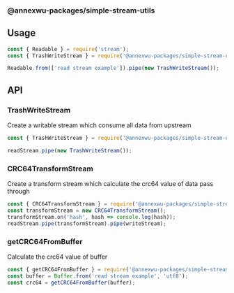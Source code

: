 ### @annexwu-packages/simple-stream-utils

## Usage

```js
const { Readable } = require('stream');
const { TrashWriteStream } = require('@annexwu-packages/simple-stream-utils');

Readable.from(['read stream example']).pipe(new TrashWriteStream());
```

## API

### TrashWriteStream

Create a writable stream which consume all data from upstream

```js
const { TrashWriteStream } = require('@annexwu-packages/simple-stream-utils');

readStream.pipe(new TrashWriteStream());
```

### CRC64TransformStream

Create a transform stream which calculate the crc64 value of data pass through

```js
const { CRC64TransformStream } = require('@annexwu-packages/simple-stream-utils');
const transformStream = new CRC64TransformStream();
transformStream.on('hash', hash => console.log(hash));
readStream.pipe(transformStream).pipe(writeStream);
```

### getCRC64FromBuffer

Calculate the crc64 value of buffer

```js
const { getCRC64FromBuffer } = require('@annexwu-packages/simple-stream-utils');
const buffer = Buffer.from('read stream example', 'utf8');
const crc64 = getCRC64FromBuffer(buffer);
```
